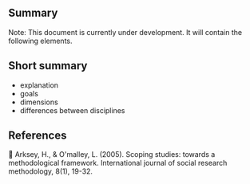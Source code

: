 ## Summary

Note: This document is currently under development. It will contain the following elements.

## Short summary

- explanation
- goals
- dimensions
- differences between disciplines

<!--

## Steps and operations

### Problem formulation

### Metadata retrieval

### Metadata prescreen

### PDF retrieval

### PDF screen

### Data extraction and synthesis

- For manuscript development see separate page for Word/Tex/Md, Reference Managers

## Software recommendations
-->

## References

📝 Arksey, H., & O'malley, L. (2005). Scoping studies: towards a methodological framework. International journal of social research methodology, 8(1), 19-32.
